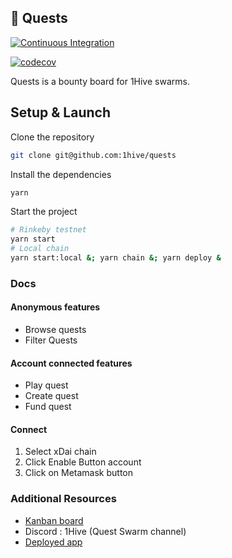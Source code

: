 ## 🌟 Quests

[![Continuous Integration](https://github.com/1Hive/quests/actions/workflows/continuous-integration.yml/badge.svg)](https://github.com/1Hive/quests/actions/workflows/continuous-integration.yml)

[![codecov](https://codecov.io/gh/1hive/quests/branch/master/graph/badge.svg)](https://codecov.io/gh/1hive/quests)

Quests is a bounty board for 1Hive swarms.

## Setup & Launch

Clone the repository

```sh
git clone git@github.com:1hive/quests
```

Install the dependencies

```sh
yarn
```

Start the project

```sh
# Rinkeby testnet
yarn start
# Local chain
yarn start:local &; yarn chain &; yarn deploy &
```

### Docs

#### Anonymous features

- Browse quests
- Filter Quests

#### Account connected features

- Play quest
- Create quest
- Fund quest

#### Connect

1. Select xDai chain
2. Click Enable Button account
3. Click on Metamask button

### Additional Resources

- [Kanban board](https://app.zenhub.com/workspaces/quests-6092dda4c272a5000e858266/board)
- Discord : 1Hive (Quest Swarm channel)
- [Deployed app](https://quests-d1u7l8p9l-1hive.vercel.app/)
